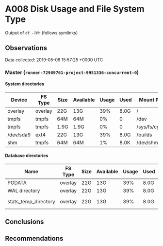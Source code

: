 # A008 Disk Usage and File System Type
Output of `df -TPh` (follows symlinks)

## Observations ##
Data collected: 2019-05-08 15:57:25 +0000 UTC  

    
        
### Master (`runner-72989761-project-9951336-concurrent-0`) ###

#### System directories ####
Device | FS Type | Size | Available | Usage | Used | Mount Point 
-------|---------|------|-----------|-----|------|-------------
overlay|overlay|22G|13G|39%|8.0G|/
tmpfs|tmpfs|64M|64M|0%|0|/dev
tmpfs|tmpfs|1.9G|1.9G|0%|0|/sys/fs/cgroup
/dev/sda9|ext4|22G|13G|39%|8.0G|/builds
shm|tmpfs|64M|64M|1%|8.0K|/dev/shm


#### Database directories ####
Name | FS Type | Size | Available | Usage | Used | Mount Point | Path | Device
-----|---------|------|-----------|-----|------|-------------|------|-------
PGDATA|overlay|22G|13G|39%|8.0G|/|/var/lib/postgresql/11/main|overlay
WAL directory|overlay|22G|13G|39%|8.0G|/|/var/lib/postgresql/11/main/pg_wal|overlay
stats_temp_directory|overlay|22G|13G|39%|8.0G|/|/var/run/postgresql/11-main.pg_stat_tmp|overlay


        
    




## Conclusions ##

## Recommendations ##
